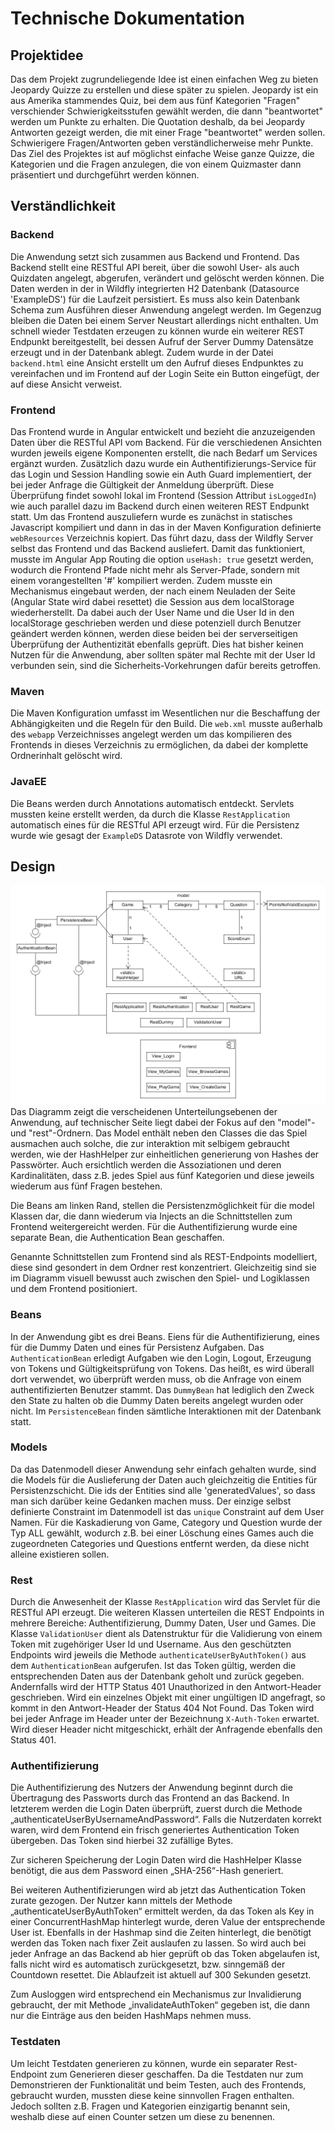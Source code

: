 # Technische Dokumentation

## Projektidee
Das dem Projekt zugrundeliegende Idee ist einen einfachen Weg zu bieten
Jeopardy Quizze zu erstellen und diese später zu spielen. Jeopardy ist ein
aus Amerika stammendes Quiz, bei dem aus fünf Kategorien "Fragen" verschiender
Schwierigkeitsstufen gewählt werden, die dann "beantwortet" werden um Punkte
zu erhalten.
Die Quotation deshalb, da bei Jeopardy Antworten gezeigt werden, die mit einer
Frage "beantwortet" werden sollen. Schwierigere Fragen/Antworten geben
verständlicherweise mehr Punkte.
Das Ziel des Projektes ist auf möglichst einfache Weise ganze Quizze, die Kategorien
und die Fragen anzulegen, die von einem Quizmaster dann präsentiert und durchgeführt
werden können.

## Verständlichkeit
### Backend
Die Anwendung setzt sich zusammen aus Backend und Frontend. Das Backend stellt
eine RESTful  API bereit, über die sowohl User- als auch Quizdaten angelegt,
abgerufen, verändert und gelöscht werden können. Die Daten werden in der in Wildfly
integrierten H2 Datenbank (Datasource 'ExampleDS') für die Laufzeit persistiert. Es
muss also kein Datenbank Schema zum Ausführen dieser Anwendung angelegt werden. Im
Gegenzug bleiben die Daten bei einem Server Neustart allerdings nicht enthalten.
Um schnell wieder Testdaten erzeugen zu können wurde ein weiterer REST Endpunkt 
bereitgestellt, bei dessen Aufruf der Server Dummy Datensätze erzeugt und in der
Datenbank ablegt. Zudem wurde in der Datei `backend.html` eine Ansicht erstellt
um den Aufruf dieses Endpunktes zu vereinfachen und im Frontend auf der Login Seite 
ein Button eingefügt, der auf diese Ansicht verweist.

### Frontend
Das Frontend wurde in Angular entwickelt und bezieht die anzuzeigenden Daten über 
die RESTful API vom Backend. Für die verschiedenen Ansichten wurden jeweils eigene
Komponenten erstellt, die nach Bedarf um Services ergänzt wurden. Zusätzlich dazu wurde
ein Authentifizierungs-Service für das Login und Session Handling sowie ein Auth Guard
implementiert, der bei jeder Anfrage die Gültigkeit der Anmeldung überprüft. Diese 
Überprüfung findet sowohl lokal im Frontend (Session Attribut `isLoggedIn`) wie auch 
parallel dazu im Backend durch einen weiteren REST Endpunkt statt. Um das Frontend
auszuliefern wurde es zunächst in statisches Javascript kompiliert und dann in das
in der Maven Konfiguration definierte `webResources` Verzeichnis kopiert. Das führt dazu,
dass der Wildfly Server selbst das Frontend und das Backend ausliefert. Damit das
funktioniert, musste im Angular App Routing die option `useHash: true` gesetzt werden,
wodurch die Frontend Pfade nicht mehr als Server-Pfade, sondern mit einem vorangestellten
'#' kompiliert werden. Zudem musste ein Mechanismus eingebaut werden, der nach einem
Neuladen der Seite (Angular State wird dabei resettet) die Session aus dem localStorage
wiederherstellt. Da dabei auch der User Name und die User Id in den localStorage geschrieben
werden und diese potenziell durch Benutzer geändert werden können, werden diese beiden 
bei der serverseitigen Überprüfung der Authentizität ebenfalls geprüft. Dies hat bisher
keinen Nutzen für die Anwendung, aber sollten später mal Rechte mit der User Id verbunden
sein, sind die Sicherheits-Vorkehrungen dafür bereits getroffen. 

### Maven
Die Maven Konfiguration umfasst im Wesentlichen nur die Beschaffung der Abhängigkeiten
und die Regeln für den Build. Die `web.xml` musste außerhalb des `webapp` Verzeichnisses
angelegt werden um das kompilieren des Frontends in dieses Verzeichnis zu ermöglichen,
da dabei der komplette Ordnerinhalt gelöscht wird.

### JavaEE
Die Beans werden durch Annotations automatisch entdeckt. Servlets mussten keine erstellt
werden, da durch die Klasse `RestApplication` automatisch eines für die RESTful API erzeugt
wird. Für die Persistenz wurde wie gesagt der `ExampleDS` Datasrote von Wildfly verwendet.


## Design

![uml diagram](jeopardyUML.png "UML Diagram")
Das Diagramm zeigt die verscheidenen Unterteilungsebenen der Anwendung, auf technischer
Seite liegt dabei der Fokus auf den "model"- und "rest"-Ordnern.
Das Model enthält neben den Classes die das Spiel ausmachen auch solche, die
zur interaktion mit selbigem gebraucht werden, wie der HashHelper zur einheitlichen
generierung von Hashes der Passwörter.
Auch ersichtlich werden die Assoziationen und deren Kardinalitäten, dass z.B. jedes Spiel
aus fünf Kategorien und diese jeweils wiederum aus fünf Fragen bestehen.

Die Beans am linken Rand, stellen die Persistenzmöglichkeit für die model Klassen
dar, die dann wiederum via Injects an die Schnittstellen zum Frontend weitergereicht werden.
Für die Authentifizierung wurde eine separate Bean, die Authentication Bean geschaffen.

Genannte Schnittstellen zum Frontend sind als REST-Endpoints modelliert, diese sind
gesondert in dem Ordner rest konzentriert. Gleichzeitig sind sie im Diagramm visuell bewusst auch
zwischen den Spiel- und Logiklassen und dem Frontend positioniert.

### Beans
In der Anwendung gibt es drei Beans. Eiens für die Authentifizierung, eines für die Dummy
Daten und eines für Persistenz Aufgaben. Das `AuthenticationBean` erledigt Aufgaben wie den
Login, Logout, Erzeugung von Tokens und Gültigkeitsprüfung von Tokens. Das heißt, es wird
überall dort verwendet, wo überprüft werden muss, ob die Anfrage von einem authentifizierten
Benutzer stammt. Das `DummyBean` hat lediglich den Zweck den State zu halten ob die Dummy
Daten bereits angelegt wurden oder nicht. Im `PersistenceBean` finden sämtliche Interaktionen
mit der Datenbank statt.

### Models
Da das Datenmodell dieser Anwendung sehr einfach gehalten wurde, sind die Models für die
Auslieferung der Daten auch gleichzeitig die Entities für Persistenzschicht. Die ids der
Entities sind alle 'generatedValues', so dass man sich darüber keine Gedanken machen muss.
Der einzige selbst definierte Constraint im Datenmodell ist das `unique` Constraint auf dem
User Namen. Für die Kaskadierung von Game, Category und Question wurde der Typ ALL gewählt,
wodurch z.B. bei einer Löschung eines Games auch die zugeordneten Categories und Questions 
entfernt werden, da diese nicht alleine existieren sollen.

### Rest
Durch die Anwesenheit der Klasse `RestApplication` wird das Servlet für die RESTful API
erzeugt. Die weiteren Klassen unterteilen die REST Endpoints in mehrere Bereiche:
Authentifizierung, Dummy Daten, User und Games. Die Klasse `ValidationUser` dient als
Datenstruktur für die Validierung von einem Token mit zugehöriger User Id und Username.
Aus den geschützten Endpoints wird jeweils die Methode `authenticateUserByAuthToken()`
aus dem `AuthenticationBean` aufgerufen. Ist das Token gültig, werden die entsprechenden
Daten aus der Datenbank geholt und zurück gegeben. Andernfalls wird der HTTP Status 401
Unauthorized in den Antwort-Header geschrieben. Wird ein einzelnes Objekt mit einer 
ungültigen ID angefragt, so kommt in den Antwort-Header der Status 404 Not Found.
Das Token wird bei jeder Anfrage im Header unter der Bezeichnung `X-Auth-Token`
erwartet. Wird dieser Header nicht mitgeschickt, erhält der Anfragende ebenfalls
den Status 401.

### Authentifizierung
Die Authentifizierung des Nutzers der Anwendung beginnt durch die Übertragung des
Passworts durch das Frontend an das Backend. In letzterem werden die Login Daten
überprüft, zuerst durch die Methode „authenticateUserByUsernameAndPassword“. Falls
die Nutzerdaten korrekt waren, wird dem Frontend ein frisch generiertes Authentication
Token übergeben. Das Token sind hierbei 32 zufällige Bytes.

Zur sicheren Speicherung der Login Daten wird die HashHelper Klasse benötigt, die aus
dem Password einen „SHA-256“-Hash generiert.

Bei weiteren Authentifizierungen wird ab jetzt das Authentication Token zurate gezogen.
Der Nutzer kann mittels der Methode „authenticateUserByAuthToken“ ermittelt werden, da
das Token als Key in einer ConcurrentHashMap hinterlegt wurde, deren Value der
entsprechende User ist. Ebenfalls in der Hashmap sind die Zeiten hinterlegt, die benötigt
werden das Token nach fixer Zeit auslaufen zu lassen. So wird auch bei jeder Anfrage an
das Backend ab hier geprüft ob das Token abgelaufen ist, falls nicht wird es automatisch
zurückgesetzt, bzw. sinngemäß der Countdown resettet. Die Ablaufzeit ist aktuell auf 300
Sekunden gesetzt.

Zum Ausloggen wird entsprechend ein Mechanismus zur Invalidierung gebraucht, der mit
Methode „invalidateAuthToken“ gegeben ist, die dann nur die Einträge aus den beiden
HashMaps nehmen muss.

### Testdaten
Um leicht Testdaten generieren zu können, wurde ein separater Rest-Endpoint zum
Generieren dieser geschaffen. Da die Testdaten nur zum Demonstrieren der Funktionalität
und beim Testen, auch des Frontends, gebraucht wurden, mussten diese keine sinnvollen
Fragen enthalten. Jedoch sollten z.B. Fragen und Kategorien einzigartig benannt sein,
weshalb diese auf einen Counter setzen um diese zu benennen.